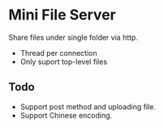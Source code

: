 # Mini File Server

Share files under single folder via http.

* Thread per connection
* Only suport top-level files

## Todo

* Support post method and uploading file.
* Support Chinese encoding.